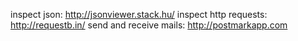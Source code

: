 inspect json: http://jsonviewer.stack.hu/
inspect http requests: http://requestb.in/
send and receive mails: http://postmarkapp.com
